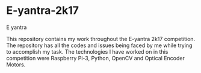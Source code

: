 # E-yantra-2k17
E yantra

This repository contains my work throughout the E-yantra 2k17 competition.
The repository has all the codes and issues being faced by me while trying to accomplish my task.
The technologies I have worked on in this competition were Raspberry Pi-3, Python, OpenCV and Optical Encoder Motors.
